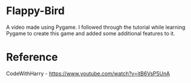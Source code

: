 # Flappy-Bird
A video made using Pygame. I followed through the tutorial while learning Pygame to create this game and added some additional features to it.

# Reference 
CodeWithHarry - https://www.youtube.com/watch?v=itB6VsP5UnA
